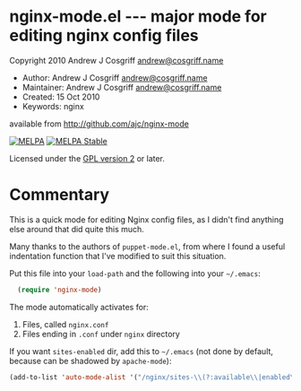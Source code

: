 # nginx-mode.el --- major mode for editing nginx config files

Copyright 2010 Andrew J Cosgriff <andrew@cosgriff.name>

* Author: Andrew J Cosgriff <andrew@cosgriff.name>
* Maintainer: Andrew J Cosgriff <andrew@cosgriff.name>
* Created: 15 Oct 2010
* Keywords: nginx

available from http://github.com/ajc/nginx-mode

[![MELPA](https://melpa.org/packages/nginx-mode-badge.svg)](https://melpa.org/#/nginx-mode)
[![MELPA Stable](https://stable.melpa.org/packages/nginx-mode-badge.svg)](https://stable.melpa.org/#/nginx-mode)

Licensed under the [GPL version 2](http://www.gnu.org/licenses/) or later.

# Commentary

This is a quick mode for editing Nginx config files, as I didn't find
anything else around that did quite this much.

Many thanks to the authors of `puppet-mode.el`, from where I found a
useful indentation function that I've modified to suit this situation.

Put this file into your `load-path` and the following into your `~/.emacs`:
```lisp
  (require 'nginx-mode)
```

The mode automatically activates for:

1. Files, called `nginx.conf`
2. Files ending in `.conf` under `nginx` directory

If you want `sites-enabled` dir, add this to `~/.emacs` (not done by
default, because can be shadowed by `apache-mode`):

```lisp
(add-to-list 'auto-mode-alist '("/nginx/sites-\\(?:available\\|enabled\\)/" . nginx-mode))
```
